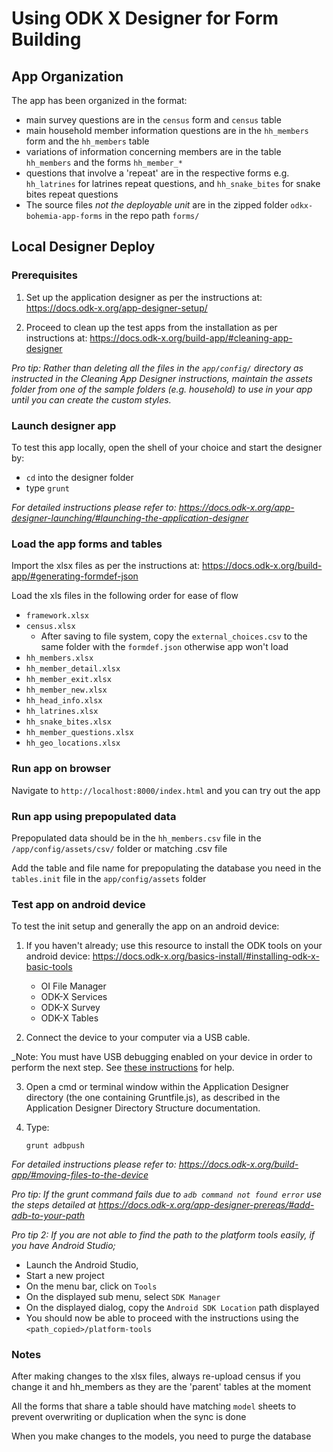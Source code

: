 # Using ODK X Designer for Form Building

## App Organization

The app has been organized in the format:
- main survey questions are in the `census` form and `census` table
- main household member information questions are in the `hh_members` form and the `hh_members` table
- variations of information concerning members are in the table `hh_members` and the forms `hh_member_*`
- questions that involve a 'repeat' are in the respective forms e.g. `hh_latrines` for latrines repeat questions, and `hh_snake_bites` for snake bites repeat questions
- The source files _not the deployable unit_ are in the zipped folder `odkx-bohemia-app-forms` in the repo path `forms/`

## Local Designer Deploy
### Prerequisites
1. Set up the application designer as per the instructions at: https://docs.odk-x.org/app-designer-setup/

2. Proceed to clean up the test apps from the installation as per instructions at: https://docs.odk-x.org/build-app/#cleaning-app-designer  

_Pro tip: Rather than deleting all the files in the `app/config/` directory as instructed in the Cleaning App Designer instructions, maintain the assets folder from one of the sample folders (e.g. household) to use in your app until you can create the custom styles._


### Launch designer app 
To test this app locally, open the shell of your choice and start the designer by:
 - `cd` into the designer folder
 - type `grunt` 

_For detailed instructions please refer to: https://docs.odk-x.org/app-designer-launching/#launching-the-application-designer_

### Load the app forms and tables

Import the xlsx files as per the instructions at: https://docs.odk-x.org/build-app/#generating-formdef-json

Load the xls files in the following order for ease of flow 
- `framework.xlsx`
- `census.xlsx`
    - After saving to file system, copy the `external_choices.csv` to the same folder with the `formdef.json` otherwise app won't load
- `hh_members.xlsx`
- `hh_member_detail.xlsx`
- `hh_member_exit.xlsx`
- `hh_member_new.xlsx`
- `hh_head_info.xlsx`
- `hh_latrines.xlsx`
- `hh_snake_bites.xlsx`
- `hh_member_questions.xlsx`
- `hh_geo_locations.xlsx`

### Run app on browser
Navigate to `http://localhost:8000/index.html` and you can try out the app 

### Run app using prepopulated data

Prepopulated data should be in the `hh_members.csv` file in the `/app/config/assets/csv/` folder or matching <tablename>.csv file

Add the table and file name for prepopulating the database you need in the `tables.init` file in the `app/config/assets` folder

### Test app on android device
To test the init setup and generally the app on an android device: 

1. If you haven't already; use this resource to install the ODK tools on your android device: https://docs.odk-x.org/basics-install/#installing-odk-x-basic-tools
     - OI File Manager
     - ODK-X Services
     - ODK-X Survey
     - ODK-X Tables

2. Connect the device to your computer via a USB cable.

_Note: You must have USB debugging enabled on your device in order to perform the next step. See [these instructions](https://www.phonearena.com/news/How-to-enable-USB-debugging-on-Android_id53909) for help.

3. Open a cmd or terminal window within the Application Designer directory (the one containing Gruntfile.js), as described in the Application Designer Directory Structure documentation.

4. Type:
    
    `grunt adbpush`

_For detailed instructions please refer to: https://docs.odk-x.org/build-app/#moving-files-to-the-device_

_Pro tip: If the grunt command fails due to `adb command not found error` use the steps detailed at https://docs.odk-x.org/app-designer-prereqs/#add-adb-to-your-path_

_Pro tip 2: If you are not able to find the path to the platform tools easily, if you have Android Studio;_
  - Launch the Android Studio,
  - Start a new project
  - On the menu bar, click on `Tools`
  - On the displayed sub menu, select `SDK Manager`
  - On the displayed dialog, copy the `Android SDK Location` path displayed
  - You should now be able to proceed with the instructions using the `<path_copied>/platform-tools`

### Notes

After making changes to the xlsx files, always re-upload census if you change it and hh_members as they are the 'parent' tables at the moment

All the forms that share a table should have matching `model` sheets to prevent overwriting or duplication when the sync is done



When you make changes to the models, you need to purge the database




